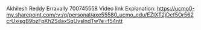 Akhilesh Reddy Erravally
700745558
Video link Explanation:
https://ucmo0-my.sharepoint.com/:v:/g/personal/axe55580_ucmo_edu/EZIXT2jDcf5Or562crUxisgB9bzFpKh2SdaxSqUvslndTw?e=f54ntt
